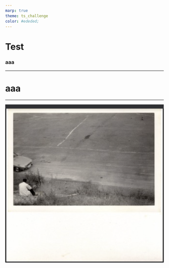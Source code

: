```yaml
---
marp: true
theme: ts_challenge
color: #ededed;
---
```


# Test

### aaa

<!--
_class: title
 -->

---

# aaa

<!--
_class: lead
 -->

---

![bg contain](images/image.png)
